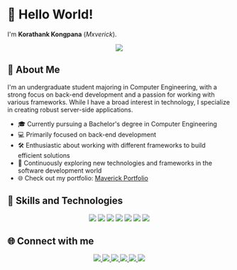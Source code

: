 # 👋 Hello World! 

I'm **Korathank Kongpana** (*Mxverick*).


<div align="center">
  <img src="https://readme-typing-svg.herokuapp.com/?lines=Full-Stack+Developer;AI+Enthusiast;Cyber+Security+Explorer&font=Fira%20Code&center=true&width=380&height=50">
</div>

## 💫 About Me

I'm an undergraduate student majoring in Computer Engineering, with a strong focus on back-end development and a passion for working with various frameworks. While I have a broad interest in technology, I specialize in creating robust server-side applications.

- 🎓 Currently pursuing a Bachelor's degree in Computer Engineering
- 💻 Primarily focused on back-end development
- 🛠️ Enthusiastic about working with different frameworks to build efficient solutions
- 🌱 Continuously exploring new technologies and frameworks in the software development world
- 🌐 Check out my portfolio: [Maverick Portfolio](https://mxverick.ddns.net)

## 🚀 Skills and Technologies

<p align="center">
  <img src="https://img.shields.io/badge/Node.js-43853D?style=for-the-badge&logo=node.js&logoColor=white" />
  <img src="https://img.shields.io/badge/Express.js-404D59?style=for-the-badge" />
  <img src="https://img.shields.io/badge/Python-3776AB?style=for-the-badge&logo=python&logoColor=white" />
  <img src="https://img.shields.io/badge/PHP-777BB4?style=for-the-badge&logo=php&logoColor=white" />
  <img src="https://img.shields.io/badge/MySQL-00000F?style=for-the-badge&logo=mysql&logoColor=white" />
  <img src="https://img.shields.io/badge/MongoDB-4EA94B?style=for-the-badge&logo=mongodb&logoColor=white" />
  <img src="https://img.shields.io/badge/Git-F05032?style=for-the-badge&logo=git&logoColor=white" />
</p>

## 🌐 Connect with me

<p align="center">
  <a href="https://mxverick.ddns.net">
    <img src="https://img.shields.io/badge/Portfolio-00A98F?style=for-the-badge&logo=internetexplorer&logoColor=white" />
  </a>
  <a href="https://github.com/korathak-736769">
    <img src="https://img.shields.io/badge/GitHub-100000?style=for-the-badge&logo=github&logoColor=white" />
  </a>
  <a href="https://gitlab.com/korathank.k1">
    <img src="https://img.shields.io/badge/GitLab-330F63?style=for-the-badge&logo=gitlab&logoColor=white" />
  </a>
  <a href="https://www.facebook.com/profile.php?id=100068970676013">
    <img src="https://img.shields.io/badge/Facebook-1877F2?style=for-the-badge&logo=facebook&logoColor=white" />
  </a>
  <a href="https://www.instagram.com/k.vii_ghiaccio">
    <img src="https://img.shields.io/badge/Instagram-E4405F?style=for-the-badge&logo=instagram&logoColor=white" />
  </a>
  <a href="https://www.linkedin.com/in/koratank-kongpanna-8b0798301">
    <img src="https://img.shields.io/badge/LinkedIn-0077B5?style=for-the-badge&logo=linkedin&logoColor=white" />
  </a>
</p>
